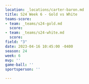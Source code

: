 ```yaml
---
location: _locations/carter-baron.md
title: S24 Week 6 - Gold vs White
teams-score:
- team: _teams/s24-gold.md
  score: 
- team: _teams/s24-white.md
  score: 
field: "3"
date: 2023-04-16 10:45:00 -0400
season: 24
week: 6
mvp: ''
game-ball: ''
sportsperson: ''

---
```

